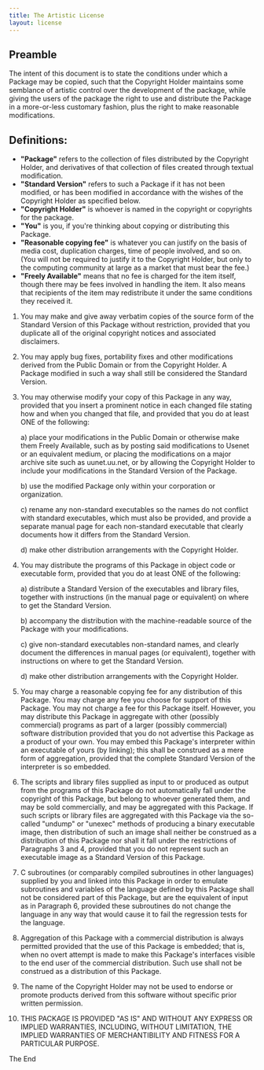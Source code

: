 ```yaml
---
title: The Artistic License
layout: license
---
```


## Preamble

The intent of this document is to state the conditions under which a
Package may be copied, such that the Copyright Holder maintains some
semblance of artistic control over the development of the package,
while giving the users of the package the right to use and distribute
the Package in a more-or-less customary fashion, plus the right to make
reasonable modifications.

## Definitions:

  * **"Package"** refers to the collection of files distributed by the Copyright Holder, and derivatives of that collection of files created through textual modification.
  * **"Standard Version"** refers to such a Package if it has not been modified, or has been modified in accordance with the wishes of the Copyright Holder as specified below.
  * **"Copyright Holder"** is whoever is named in the copyright or copyrights for the package.
  * **"You"** is you, if you're thinking about copying or distributing this Package.
  * **"Reasonable copying fee"** is whatever you can justify on the basis of media cost, duplication charges, time of people involved, and so on. (You will not be required to justify it to the Copyright Holder, but only to the computing community at large as a market that must bear the fee.)
  * **"Freely Available"** means that no fee is charged for the item itself, though there may be fees involved in handling the item. It also means that recipients of the item may redistribute it under the same conditions they received it.

1. You may make and give away verbatim copies of the source form of the Standard Version of this Package without restriction, provided that you duplicate all of the original copyright notices and associated disclaimers.

2. You may apply bug fixes, portability fixes and other modifications derived from the Public Domain or from the Copyright Holder. A Package modified in such a way shall still be considered the Standard Version.

3. You may otherwise modify your copy of this Package in any way, provided that you insert a prominent notice in each changed file stating how and when you changed that file, and provided that you do at least ONE of the following:

    a) place your modifications in the Public Domain or otherwise make them Freely Available, such as by posting said modifications to Usenet or an equivalent medium, or placing the modifications on a major archive site such as uunet.uu.net, or by allowing the Copyright Holder to include your modifications in the Standard Version of the Package.

    b) use the modified Package only within your corporation or organization.

    c) rename any non-standard executables so the names do not conflict with standard executables, which must also be provided, and provide a separate manual page for each non-standard executable that clearly documents how it differs from the Standard Version.

    d) make other distribution arrangements with the Copyright Holder.

4. You may distribute the programs of this Package in object code or executable form, provided that you do at least ONE of the following:

    a) distribute a Standard Version of the executables and library files, together with instructions (in the manual page or equivalent) on where to get the Standard Version.

    b) accompany the distribution with the machine-readable source of the Package with your modifications.

    c) give non-standard executables non-standard names, and clearly document the differences in manual pages (or equivalent), together
    with instructions on where to get the Standard Version.

    d) make other distribution arrangements with the Copyright Holder.

5. You may charge a reasonable copying fee for any distribution of this Package. You may charge any fee you choose for support of this Package. You may not charge a fee for this Package itself. However, you may distribute this Package in aggregate with other (possibly commercial) programs as part of a larger (possibly commercial) software distribution provided that you do not advertise this Package as a product of your own.  You may embed this Package's interpreter within an executable of yours (by linking); this shall be construed as a mere form of aggregation, provided that the complete Standard Version of the
interpreter is so embedded.

6. The scripts and library files supplied as input to or produced as output from the programs of this Package do not automatically fall under the copyright of this Package, but belong to whoever generated them, and may be sold commercially, and may be aggregated with this Package.  If such scripts or library files are aggregated with this Package via the so-called "undump" or "unexec" methods of producing a binary executable image, then distribution of such an image shall neither be construed as a distribution of this Package nor shall it fall under the restrictions of Paragraphs 3 and 4, provided that you do not represent such an executable image as a Standard Version of this
Package.

7. C subroutines (or comparably compiled subroutines in other languages) supplied by you and linked into this Package in order to emulate subroutines and variables of the language defined by this Package shall not be considered part of this Package, but are the equivalent of input as in Paragraph 6, provided these subroutines do not change the language in any way that would cause it to fail the regression tests for the language.

8. Aggregation of this Package with a commercial distribution is always permitted provided that the use of this Package is embedded; that is, when no overt attempt is made to make this Package's interfaces visible to the end user of the commercial distribution.  Such use shall not be construed as a distribution of this Package.

9. The name of the Copyright Holder may not be used to endorse or promote products derived from this software without specific prior written permission.

10. THIS PACKAGE IS PROVIDED "AS IS" AND WITHOUT ANY EXPRESS OR IMPLIED WARRANTIES, INCLUDING, WITHOUT LIMITATION, THE IMPLIED WARRANTIES OF MERCHANTIBILITY AND FITNESS FOR A PARTICULAR PURPOSE.

The End

